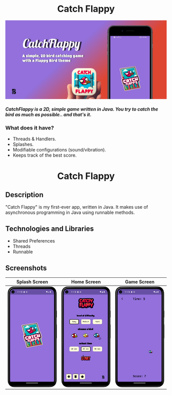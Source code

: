<h1 align="center">
     Catch Flappy
</h1>

![asd](https://github.com/bugrahankaramollaoglu/catch-flappy/blob/main/graphics/catch_flappy_header.png)

##### CatchFlappy is a 2D, simple game written in Java. You try to catch the bird as much as possible.. and that's it.

### What does it have?
* Threads & Handlers.
* Splashes.
* Modifiable configurations (sound/vibration).
* Keeps track of the best score.


<h1 align="center">
     Catch Flappy
</h1>

## Description
<p>"Catch Flappy" is my first-ever app, written in Java. It makes use of asynchronous programming in Java using runnable methods. </p>

## Technologies and Libraries
- Shared Preferences
- Threads
- Runnable

## Screenshots

| Splash Screen | Home Screen | Game Screen | 
| ----------- | ----------- | ----------------
| ![Splash Screen](https://github.com/bugrahankaramollaoglu/catch-flappy/blob/main/readme_files/photo_1.png) | ![Login Screen](https://github.com/bugrahankaramollaoglu/catch-flappy/blob/main/readme_files/photo_2.png) | ![Register Screen](https://github.com/bugrahankaramollaoglu/catch-flappy/blob/main/readme_files/photo_3.png) 

